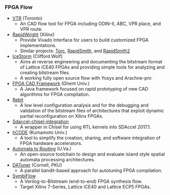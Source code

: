 ### FPGA Flow
 - [VTR](https://github.com/verilog-to-routing/vtr-verilog-to-routing) (Toronto)
   - An CAD flow tool for FPGA including ODIN-II, ABC, VPR place, and VPR route.
 - [RapidWright](https://github.com/Xilinx/RapidWright.git) (Xilinx)
   - Provide Vivado Interface for users to build customized FPGA implementations.
   - Similar projects: [Torc](https://github.com/torc-isi/torc), [RapidSmith](http://rapidsmith.sourceforge.net/), and [RapidSmith2](https://github.com/byuccl/RapidSmith2)
 - [IceStorm](http://www.clifford.at/icestorm/) (Clifford Wolf)
   - Aims at reverse engineering and documenting the bitstream format of Lattice iCE40 FPGAs and providing simple tools for analyzing and creating bitstream files.
   - A working fully open source flow with Yosys and Arachne-pnr.
 - [FPGA CAD Framework](https://github.com/EliasVansteenkiste/FPGA-CAD-Framework) (Ghent Univ.)
   - A Java framework focused on rapid prototyping of new CAD algorithms for FPGA compilation.
 - [Rebit](https://code.google.com/archive/p/rebit/)
   - A low level configuration analysis and for the debugging and validation of the bitstream files of architectures that exploit dynamic partial reconfiguration on Xilinx FPGAs.
 - [Sdaccel-chisel-integration](https://github.com/necst/sdaccel_chisel_integration)
   - A wrapper in Chisel for using RTL kernels into SDAccel 2017.1.
 - [hCODE](https://github.com/hCODE-FPGA/hCODE/tree/master/lib) (Kumamoto Univ.)
   - A tool to simplify the creation, sharing, and software integration of FPGA hardware accelerators.
 - [Automata to Routing](https://github.com/jackwadden/Automata-to-Routing) (U.Va.)
   - An open-source toolchain to design and evaluate island style spatial automata processing architectures.
 - [DATuner](https://github.com/cornell-zhang/datuner) (Cornell, PKU)
   - A parallel bandit-based approach for autotuning FPGA compilation.
 - [SymbiFlow](https://symbiflow.github.io/)
   - A Verilog-to-Bitstream (end-to-end) FPGA synthesis flow.
   - Target Xilinx 7-Series, Lattice iCE40 and Lattice ECP5 FPGAs.

